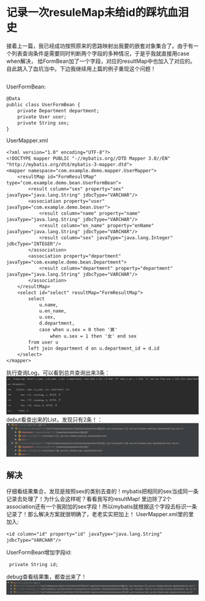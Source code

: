 # 记录一次resuleMap未给id的踩坑血泪史
接着上一篇，我已经成功按照原来的思路映射出我要的嵌套对象集合了。由于有一个列表查询条件是需要同时判断两个字段的多种情况，于是乎我就直接用case when解决，
给FormBean加了一个字段，对应的resultMap中也加入了对应的<result/>。自此跳入了血坑当中。下边我继续用上篇的例子重现这个问题！
## 
UserFormBean:
```
@Data
public class UserFormBean {
    private Department department;
    private User user;
    private String sex;
}
```
UserMapper.xml
```
<?xml version="1.0" encoding="UTF-8"?>
<!DOCTYPE mapper PUBLIC "-//mybatis.org//DTD Mapper 3.0//EN" "http://mybatis.org/dtd/mybatis-3-mapper.dtd">
<mapper namespace="com.example.demo.mapper.UserMapper">
    <resultMap id="FormResultMap" type="com.example.demo.bean.UserFormBean">
        <result column="sex" property="sex" javaType="java.lang.String" jdbcType="VARCHAR"/>
        <association property="user" javaType="com.example.demo.bean.User">
            <result column="name" property="name" javaType="java.lang.String" jdbcType="VARCHAR"/>
            <result column="en_name" property="enName" javaType="java.lang.String" jdbcType="VARCHAR"/>
            <result column="sex" javaType="java.lang.Integer" jdbcType="INTEGER"/>
        </association>
        <association property="department" javaType="com.example.demo.bean.Department">
            <result column="department" property="department" javaType="java.lang.String" jdbcType="VARCHAR"/>
        </association>
    </resultMap>
    <select id="select" resultMap="FormResultMap">
        select
            u.name,
            u.en_name,
            u.sex,
            d.department,
            case when u.sex = 0 then '男'
                when u.sex = 1 then '女' end sex
        from user u
        left join department d on u.department_id = d.id
    </select>
</mapper>
```
执行查询Log，可以看到总共查询出来3条：  　
![log](/images/mybatis/2.jpg) 
debut看查出来的List，发现只有2条！：   
![debug](/images/mybatis/3.jpg)  
## 解决
仔细看结果集合，发现是按照sex的类别去查的！mybatis把相同的sex当成同一条记录去处理了！为什么会这样呢？看看我写的resultMap!
里边除了2个association还有一个我刚加的sex字段！所以mybatis就根据这个字段去标识一条记录了！那么解决方案就很明确了，老老实实把<id>加上！
UserMapper.xml里的<resultMap>里加入<id>:
```
<id column="id" property="id" javaType="java.lang.String" jdbcType="VARCHAR"/>
```
UserFormBean增加字段id:
```
 private String id;
```
debug查看结果集，都查出来了！
![debug](/images/mybatis/4.jpg)  